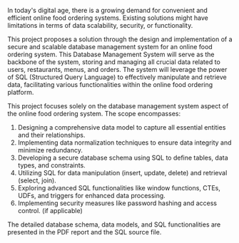 In today's digital age, there is a growing demand for convenient and efficient online food ordering systems. Existing solutions might have limitations in terms of data scalability, security, or functionality. 

This project proposes a solution through the design and implementation of a secure and scalable database management system for an online food ordering system. This Database Management System will serve as the backbone of the system, storing and 
managing all crucial data related to users, restaurants, menus, and orders. The system will leverage the power of SQL (Structured Query Language) to effectively manipulate and retrieve data, facilitating various functionalities within the online food 
ordering platform. 

This project focuses solely on the database management system aspect of the online food ordering system. The scope encompasses: 
1. Designing a comprehensive data model to capture all essential entities and their relationships.
2. Implementing data normalization techniques to ensure data integrity and minimize redundancy.
3. Developing a secure database schema using SQL to define tables, data types, and constraints.
4. Utilizing SQL for data manipulation (insert, update, delete) and retrieval (select, join).
5. Exploring advanced SQL functionalities like window functions, CTEs, UDFs, and triggers for enhanced data processing.
6. Implementing security measures like password hashing and access control. (if applicable)

The detailed database schema, data models, and SQL functionalities are presented in the PDF report and the SQL source file. 
